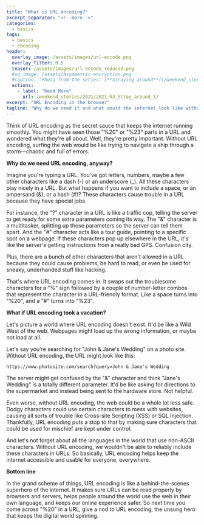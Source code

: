 ```yaml
---
title: "What is URL encoding?"
excerpt_separator: "<!--more-->"
categories:
  - basics
tags:
  - basics
  - encoding
header:
  overlay_image: /assets/images/url-encode.png
  overlay_filter: 0.5
  teaser: /assets/images/url-encode_reduced.png
  #og_image: /assets/Asymmetric-encryption.png
  #caption: "Photo from the series: [**Straying around**](/weekend_stories/2021/2021-03_Stray_around_3/)"
  actions:
    - label: "Read More"
      url: /weekend_stories/2021/2021-03_Stray_around_3/
excerpt: "URL Encoding in the browser"
tagline: "Why do we need it and what would the internet look like without it."
---
```



Think of URL encoding as the secret sauce that keeps the internet running smoothly. You might have seen those "%20" or "%23" parts in a URL and wondered what they're all about. Well, they're pretty important. Without URL encoding, surfing the web would be like trying to navigate a ship through a storm—chaotic and full of errors.

**Why do we need URL encoding, anyway?**

Imagine you're typing a URL. You've got letters, numbers, maybe a few other characters like a dash (-) or an underscore (_). All these characters play nicely in a URL. But what happens if you want to include a space, or an ampersand (&), or a hash (#)? These characters cause trouble in a URL because they have special jobs. 

For instance, the "?" character in a URL is like a traffic cop, telling the server to get ready for some extra parameters coming its way. The "&" character is a multitasker, splitting up those parameters so the server can tell them apart. And the "#" character acts like a tour guide, pointing to a specific spot on a webpage. If these characters pop up elsewhere in the URL, it's like the server's getting instructions from a really bad GPS. Confusion city.

Plus, there are a bunch of other characters that aren't allowed in a URL because they could cause problems, be hard to read, or even be used for sneaky, underhanded stuff like hacking.

That's where URL encoding comes in. It swaps out the troublesome characters for a "%" sign followed by a couple of number-letter combos that represent the character in a URL-friendly format. Like a space turns into "%20", and a "#" turns into "%23".

**What if URL encoding took a vacation?**

Let's picture a world where URL encoding doesn't exist. It'd be like a Wild West of the web. Webpages might load up the wrong information, or maybe not load at all.

Let's say you're searching for "John & Jane's Wedding" on a photo site. Without URL encoding, the URL might look like this:

`https://www.photosite.com/search?query=John & Jane's Wedding`

The server might get confused by the "&" character and think "Jane's Wedding" is a totally different parameter. It'd be like asking for directions to the supermarket and instead being sent to the hardware store. Not helpful.

Even worse, without URL encoding, the web could be a whole lot less safe. Dodgy characters could use certain characters to mess with websites, causing all sorts of trouble like Cross-site Scripting (XSS) or SQL Injection. Thankfully, URL encoding puts a stop to that by making sure characters that could be used for mischief are kept under control.

And let's not forget about all the languages in the world that use non-ASCII characters. Without URL encoding, we wouldn't be able to reliably include these characters in URLs. So basically, URL encoding helps keep the internet accessible and usable for everyone, everywhere.

**Bottom line**

In the grand scheme of things, URL encoding is like a behind-the-scenes superhero of the internet. It makes sure URLs can be read properly by browsers and servers, helps people around the world use the web in their own language, and keeps our online experience safer. So next time you come across "%20" in a URL, give a nod to URL encoding, the unsung hero that keeps the digital world spinning.
